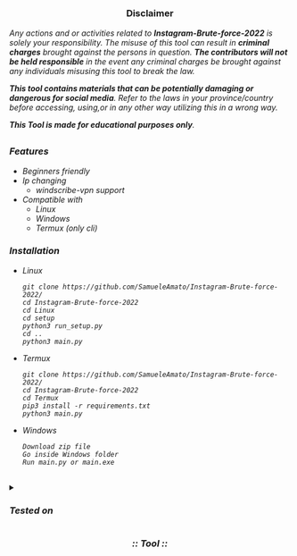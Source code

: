 <p align="center">
  <img src="https://i.ibb.co/jMyQdG4/logo.png" alt=""/>
</p>

<p align="center">
  <img src="https://img.shields.io/badge/Version-0.2.0-green" alt=""/>
  <img src="https://img.shields.io/badge/Written in-python-blue" alt=""/>
  <img src="https://img.shields.io/badge/Author-SamueleAmato-937DC2" alt=""/>

</p>

##

<h3><p align="center">Disclaimer</p></h3>
 
</p>

</div>


<i>Any actions and or activities related to <b>Instagram-Brute-force-2022</b> is solely your responsibility. The misuse of this tool can result in <b>criminal charges</b> brought against the persons in question. <b>The contributors will not be held responsible</b> in the event any criminal charges be brought against any individuals misusing this tool to break the law.

<b>This tool contains materials that can be potentially damaging or dangerous for social media</b>. Refer to the laws in your province/country before accessing, using,or in any other way utilizing this in a wrong way.

<b>This Tool is made for educational purposes only</b>.


##

### Features
  
- Beginners friendly
- Ip changing
  - windscribe-vpn support
- Compatible with
  - Linux
  - Windows
  - Termux (only cli)

  
  
 ### Installation

- Linux
  ```
  git clone https://github.com/SamueleAmato/Instagram-Brute-force-2022/
  cd Instagram-Brute-force-2022
  cd Linux
  cd setup
  python3 run_setup.py
  cd ..
  python3 main.py
  ```

- Termux
  ```
  git clone https://github.com/SamueleAmato/Instagram-Brute-force-2022/
  cd Instagram-Brute-force-2022
  cd Termux
  pip3 install -r requirements.txt
  python3 main.py
  ``` 
- Windows
  ```
  Download zip file
  Go inside Windows folder
  Run main.py or main.exe
  
  ``` 
 
##

 

<details>
  <summary><h3>Tested on</h3></summary>

- **Ubuntu**
- **Debian**
- **Termux**
</details>


<h3 align="center"><i>:: Tool ::</i></h3>
<p align="center">
</p>
<p align="center">
  <img src="https://i.ibb.co/hsPnfrz/2022-09-25-17-43.png" alt=""/>
</p>
